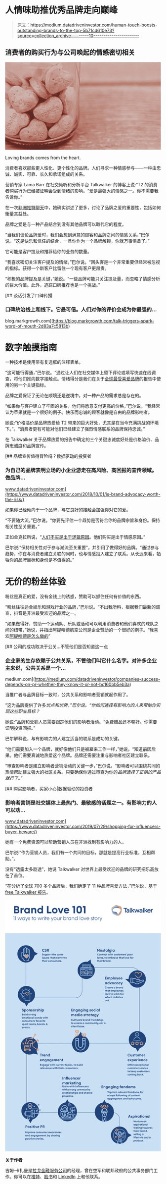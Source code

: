 # 人情味助推优秀品牌走向巅峰

> 原文：<https://medium.datadriveninvestor.com/human-touch-boosts-outstanding-brands-to-the-top-5b71cd610e73?source=collection_archive---------10----------------------->

## 消费者的购买行为与公司唤起的情感密切相关

![](img/68c4493ca9691ab51b34b0480448ae28.png)

Loving brands comes from the heart.

消费者喜欢那些更人性化、更个性化的品牌。人们寻求一种情感参与——一种由忠诚、诚实、可靠、长久和承诺组成的关系。

营销专家 Lama Barr 在社交倾听和分析平台 Talkwalker 的博客上说:“T2 的消费者购买行为已经被证明会受到情绪的影响。“爱是最强大的情感之一。你不需要我告诉你。”

在一次[非洲推特聊天](https://twitter.com/AfricaTweetChat)中，她确实讲述了更多，讨论了品牌之爱的重要性，包括如何衡量其益处。

品牌之爱是与一种产品结合到没有其他品牌可以取代它的程度。

“当我们谈论品牌爱时，我们会想到满意的顾客和品牌之间的情感关系，”巴尔说。“这是快乐和信任的结合，一旦你作为一个品牌解锁，你就万事俱备了。”

它可能是客户提及和推荐给你的业务的数量。

“我喜欢密切关注客户提及的情绪，”巴尔说。“回头客是一个非常重要但经常被忽视的指标。获得一个新客户比留住一个现有客户更昂贵。

“积极的品牌提及是关键，”她说。“一些品牌可能只关注提及量，而忽略了情感分析的巨大价值。此外，追踪口碑推荐也是一个挑战。”

[](https://blog.markgrowth.com/talk-triggers-spark-word-of-mouth-2d83a7c5813b) [## 谈话引发了口碑传播

### 口碑统治线上和线下。它最可信。人们对你的评价会成为你最强的…

blog.markgrowth.com](https://blog.markgrowth.com/talk-triggers-spark-word-of-mouth-2d83a7c5813b) 

# **数字触摸指南**

一种技术是使用带有复选框的注释表单。

“这可能行得通，”巴尔说。“通过让人们在社交媒体上留下评论或填写快速在线调查，将他们推向数字接触点。情绪得分是我们在关于[全球最受喜爱品牌](https://www.talkwalker.com/case-studies/brand-love-report?utm_medium=referral&utm_source=africatweetchat&utm_term=MEA&utm_content=landing-page&utm_campaign=brand-love-2020)的报告中使用的另一个关键指标。

品牌之爱保证了无论在顺境还是逆境中，对一种产品的需求总是存在的。

“如果你与客户建立了牢固的关系，他们将愿意支付更高的价格，”巴尔说。“我经常认为苹果就是一个很好的例子。快乐而忠诚的顾客就像是自由的品牌影响者。

她说:“价格溢价是品牌热爱给 T2 带来的巨大好处，尤其是在当今充满挑战的环境下。”。“消费者更有可能对他们已经建立了强烈情感联系的品牌保持忠诚。”

在 Talkwalker 关于品牌热爱的报告中确定的三个关键忠诚度好处是价格溢价、品牌忠诚度和品牌宣传。

[](https://www.datadriveninvestor.com/2018/10/01/is-brand-advocacy-worth-the-risk/) [## 品牌宣传值得冒险吗？数据驱动的投资者

### 为自己的品牌表明立场的小企业游走在高风险、高回报的宣传领域。做品牌…

www.datadriveninvestor.com](https://www.datadriveninvestor.com/2018/10/01/is-brand-advocacy-worth-the-risk/) 

如果你已经倾向于一个品牌，与它良好的接触会加强你对它的爱。

“不要随大流，”巴尔说。“你要先评估一个趋势是否符合你的品牌宗旨和身份。保持相关性至关重要。”

正如金克拉所说，“[人们不买是出于逻辑原因](https://www.dentalsupportspecialties.com/blog/2013/02/02/people-dont-buy-for-logical-reasons-they-buy-for-emotional-reasons-zig-ziglar/#:~:text=Reviews-,%E2%80%9CPeople%20don't%20buy%20for%20logical%20reasons.,for%20emotional%20reasons.%E2%80%9D%20Zig%20Ziglar)。他们购买是出于情感原因。”

巴尔说:“保持相关性对于参与潮流至关重要”，并引用了做得好的品牌。“通过参与趋势，你在与消费者建立关联的同时，也与情感投入建立了联系。从长远来看，牺牲你的品牌目标和身份是不值得的。”

# **无价的粉丝体验**

粉丝是真正的爱，没有金钱上的诱惑，赞助可以抓住任何有价值的东西。

“粉丝往往适合娱乐和游戏行业的品牌，”巴尔说。“不出我所料，根据我们最新的调查，抖音是非洲最受欢迎的品牌之一。

“如果做得好，赞助一个运动队、乐队或活动可以利用消费者和他们喜欢的球队之间的纽带，”她说，并指出阿提哈德航空公司是企业赞助的一个很好的例子。“我喜欢[阿提哈德是怎么做的](https://www.talkwalker.com/blog/middle-east-africa-favorite-brands#What%20does%20brand%20love%20mean)”

[](https://medium.com/datadriveninvestor/companies-success-depends-on-pr-whether-they-know-it-or-not-bc160bb5eb3a) [## 公司的成功取决于公关…不管他们是否知道这一点

### 企业家的生存依赖于公共关系，不管他们叫它什么名字。对许多企业主来说，公共关系是一个…

medium.com](https://medium.com/datadriveninvestor/companies-success-depends-on-pr-whether-they-know-it-or-not-bc160bb5eb3a) 

当推广者与品牌目标一致时，公共关系和影响者营销就起作用了。

“这为品牌提供了许多*优点和优势，”巴尔说。“你如何选择有影响力的人来帮助你实现这些职业目标？*

她说:“品牌和营销人员需要跟踪他们的影响者活动。“免费赠品还不够好。你需要证明投资回报。”

巴尔解释说，与有影响力的人建立适当的联系是成功的关键。

“他们需要加入一个品牌，就好像他们只是被雇来工作一样，”她说。“知道前因后果。他们需要真诚地热爱这个品牌。品牌还需要注重与影响者社区建立联系。

“审查影响者是建立影响者营销活动的关键一步，”巴尔说。“影响者可以围绕共同的热情帮助建立强大的社区关系。只要确保你通过审查为你的*品牌选择了正确的产品就行了。”*

[](https://www.datadriveninvestor.com/2019/07/29/shopping-for-influencers-buyer-beware/) [## 购买影响者，买家小心|数据驱动的投资者

### 影响者营销是社交媒体上最热门、最敏感的话题之一。有影响力的人可以劝…

www.datadriveninvestor.com](https://www.datadriveninvestor.com/2019/07/29/shopping-for-influencers-buyer-beware/) 

她有一个免费资源可以帮助营销人员在非洲找到有影响力的人。

巴尔说:“作为营销人员，我们有一个共同的目标，那就是提高行业标准，互相帮助。”。

没有“透露太多剧透”，她说 Talkwalker 对世界上最受欢迎的品牌的研究把乐高放在了首位。

“在分析了全球 700 多个品牌后，我们确定了 11 种品牌喜爱方法，”巴尔说，基于 [free Talkwalker 报告](https://www.talkwalker.com/case-studies/brand-love-report?utm_medium=referral&utm_source=africatweetchat&utm_term=MEA&utm_content=landing-page&utm_campaign=brand-love-2020)。

![](img/5394a91c62b9b86c893de2f24c7887a6.png)

**关于作者**

吉姆·卡扎曼是[拉戈金融服务公司](http://largofinancialservices.com/)的经理，曾在空军和联邦政府的公共事务部门工作。你可以在[推特](https://twitter.com/JKatzaman)、[脸书](https://www.facebook.com/jim.katzaman)和 [LinkedIn](https://www.linkedin.com/in/jim-katzaman-33641b21/) 上和他联系。